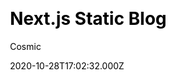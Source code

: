 ---
title: Next.js Static Blog
github: https://github.com/vercel/next.js/tree/canary/examples/cms-cosmic
demo: https://cosmic-next-blog.vercel.app
author: Cosmic
thumbnail: themes/next-static-blog.jpg
ssg:
  - Next
cms:
  - Cosmic
css:
  - Tailwind
category:
  - Blog
  - Portfolio
  - Business
date: 2020-10-28T17:02:32.000Z
description: >-
  A statically generated blog built on the React framework Next.js. Uses
  Tailwind CSS on the frontend, powered by the Cosmic headless CMS.
draft: false
publish_date: '2016-10-05T23:32:51Z'
update_date: '2022-08-20T13:46:59Z'
github_star: 91360
github_fork: 19793
---